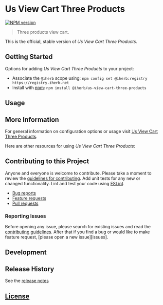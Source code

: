# Us View Cart Three Products

 [![NPM version][npm-image]][npm-url]

> Three products view cart.

This is the official, stable version of _Us View Cart Three Products_.

## Getting Started

Options for adding _Us View Cart Three Products_ to your project:

- Associate the `@iherb` scope using: `npm config set @iherb:registry https://registry.iherb.net`
- Install with [npm](https://npmjs.org/): `npm install @iherb/us-view-cart-three-products`

## Usage

## More Information

For general information on configuration options or usage visit [Us View Cart Three Products]().

Here are other resources for using _Us View Cart Three Products_:

## Contributing to this Project

Anyone and everyone is welcome to contribute. Please take a moment to review the [guidelines for contributing](CONTRIBUTING.md). Add unit tests for any new or changed functionality. Lint and test your code using [ESLint][eslint-www].

- [Bug reports](CONTRIBUTING.md#bugs)
- [Feature requests](CONTRIBUTING.md#features)
- [Pull requests](CONTRIBUTING.md#pull-requests)

### Reporting Issues

Before opening any issue, please search for existing issues and read the [contributing guidelines](CONTRIBUTING.md). After that if you find a bug or would like to make feature request, [please open a new issue][issues].

## Development

## Release History

See the [release notes](CHANGELOG.md)

## [License](LICENSE.md)

[eslint-www]: http://www.eslint.org
[npm-url]: https://npm.iherb.net/package/@iherb/us-view-cart-three-products
[npm-image]: https://shields.iherb.net/npm/v/@iherb/us-view-cart-three-products.svg

